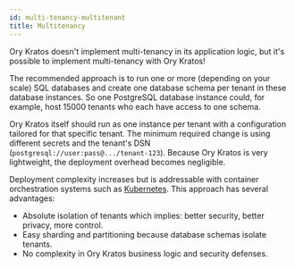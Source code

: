 ```yaml
---
id: multi-tenancy-multitenant
title: Multitenancy
---
```


Ory Kratos doesn't implement multi-tenancy in its application logic, but it's
possible to implement multi-tenancy with Ory Kratos!

The recommended approach is to run one or more (depending on your scale) SQL
databases and create one database schema per tenant in these database instances.
So one PostgreSQL database instance could, for example, host 15000 tenants who
each have access to one schema.

Ory Kratos itself should run as one instance per tenant with a configuration
tailored for that specific tenant. The minimum required change is using
different secrets and the tenant's DSN
(`postgresql://user:pass@.../tenant-123`). Because Ory Kratos is very
lightweight, the deployment overhead becomes negligible.

Deployment complexity increases but is addressable with container orchestration systems such as [Kubernetes](https://kubernetes.io/).
This approach has several advantages:

- Absolute isolation of tenants which implies: better security, better privacy,
  more control.
- Easy sharding and partitioning because database schemas isolate tenants.
- No complexity in Ory Kratos business logic and security defenses.
